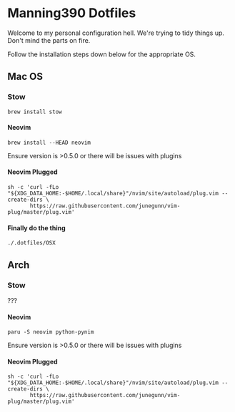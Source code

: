 # Manning390 Dotfiles

Welcome to my personal configuration hell. We're trying to tidy things up. Don't mind the parts on fire.

Follow the installation steps down below for the appropriate OS.

## Mac OS
### Stow
```
brew install stow
```
#### Neovim

```
brew install --HEAD neovim
```

Ensure version is >0.5.0 or there will be issues with plugins

#### Neovim Plugged

```
sh -c 'curl -fLo "${XDG_DATA_HOME:-$HOME/.local/share}"/nvim/site/autoload/plug.vim --create-dirs \
       https://raw.githubusercontent.com/junegunn/vim-plug/master/plug.vim'
``````
#### Finally do the thing

```
./.dotfiles/OSX
```

## Arch

### Stow
 ???

#### Neovim

```
paru -S neovim python-pynim
```

Ensure version is >0.5.0 or there will be issues with plugins

#### Neovim Plugged

```
sh -c 'curl -fLo "${XDG_DATA_HOME:-$HOME/.local/share}"/nvim/site/autoload/plug.vim --create-dirs \
       https://raw.githubusercontent.com/junegunn/vim-plug/master/plug.vim'
``````
